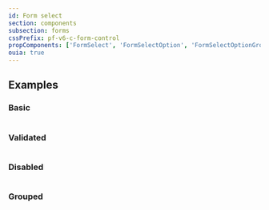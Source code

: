 ```yaml
---
id: Form select
section: components
subsection: forms
cssPrefix: pf-v6-c-form-control
propComponents: ['FormSelect', 'FormSelectOption', 'FormSelectOptionGroup']
ouia: true
---
```


## Examples

### Basic

```ts file='./FormSelectBasic.tsx'

```

### Validated

```ts file='./FormSelectValidated.tsx'

```

### Disabled

```ts file='./FormSelectDisabled.tsx'

```

### Grouped

```ts file='./FormSelectGrouped.tsx'

```
